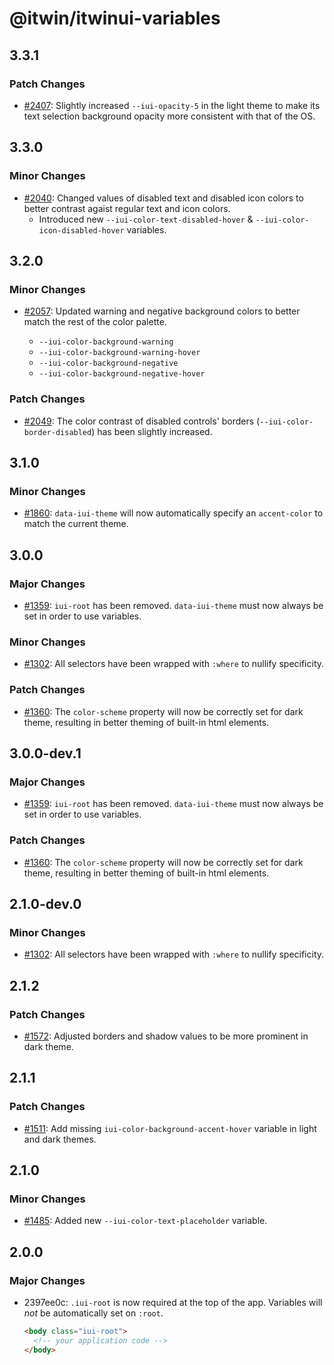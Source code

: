 # @itwin/itwinui-variables

## 3.3.1

### Patch Changes

- [#2407](https://github.com/iTwin/iTwinUI/pull/2407): Slightly increased `--iui-opacity-5` in the light theme to make its text selection background opacity more consistent with that of the OS.

## 3.3.0

### Minor Changes

- [#2040](https://github.com/iTwin/iTwinUI/pull/2040): Changed values of disabled text and disabled icon colors to better contrast agaist regular text and icon colors.
  - Introduced new `--iui-color-text-disabled-hover` & `--iui-color-icon-disabled-hover` variables.

## 3.2.0

### Minor Changes

- [#2057](https://github.com/iTwin/iTwinUI/pull/2057): Updated warning and negative background colors to better match the rest of the color palette.

  - `--iui-color-background-warning`
  - `--iui-color-background-warning-hover`
  - `--iui-color-background-negative`
  - `--iui-color-background-negative-hover`

### Patch Changes

- [#2049](https://github.com/iTwin/iTwinUI/pull/2049): The color contrast of disabled controls' borders (`--iui-color-border-disabled`) has been slightly increased.

## 3.1.0

### Minor Changes

- [#1860](https://github.com/iTwin/iTwinUI/pull/1860): `data-iui-theme` will now automatically specify an `accent-color` to match the current theme.

## 3.0.0

### Major Changes

- [#1359](https://github.com/iTwin/iTwinUI/pull/1359): `iui-root` has been removed. `data-iui-theme` must now always be set in order to use variables.

### Minor Changes

- [#1302](https://github.com/iTwin/iTwinUI/pull/1302): All selectors have been wrapped with `:where` to nullify specificity.

### Patch Changes

- [#1360](https://github.com/iTwin/iTwinUI/pull/1360): The `color-scheme` property will now be correctly set for dark theme, resulting in better theming of built-in html elements.

## 3.0.0-dev.1

### Major Changes

- [#1359](https://github.com/iTwin/iTwinUI/pull/1359): `iui-root` has been removed. `data-iui-theme` must now always be set in order to use variables.

### Patch Changes

- [#1360](https://github.com/iTwin/iTwinUI/pull/1360): The `color-scheme` property will now be correctly set for dark theme, resulting in better theming of built-in html elements.

## 2.1.0-dev.0

### Minor Changes

- [#1302](https://github.com/iTwin/iTwinUI/pull/1302): All selectors have been wrapped with `:where` to nullify specificity.

## 2.1.2

### Patch Changes

- [#1572](https://github.com/iTwin/iTwinUI/pull/1572): Adjusted borders and shadow values to be more prominent in dark theme.

## 2.1.1

### Patch Changes

- [#1511](https://github.com/iTwin/iTwinUI/pull/1511): Add missing `iui-color-background-accent-hover` variable in light and dark themes.

## 2.1.0

### Minor Changes

- [#1485](https://github.com/iTwin/iTwinUI/pull/1485): Added new `--iui-color-text-placeholder` variable.

## 2.0.0

### Major Changes

- 2397ee0c: `.iui-root` is now required at the top of the app. Variables will _not_ be automatically set on `:root`.

  ```html
  <body class="iui-root">
    <!-- your application code -->
  </body>
  ```
